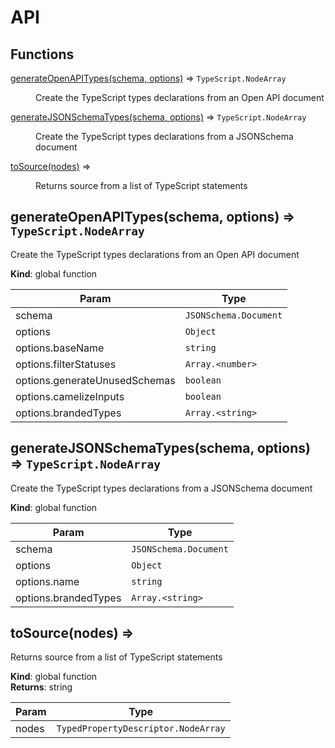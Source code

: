 # API
## Functions

<dl>
<dt><a href="#generateOpenAPITypes">generateOpenAPITypes(schema, options)</a> ⇒ <code>TypeScript.NodeArray</code></dt>
<dd><p>Create the TypeScript types declarations from an Open API document</p>
</dd>
<dt><a href="#generateJSONSchemaTypes">generateJSONSchemaTypes(schema, options)</a> ⇒ <code>TypeScript.NodeArray</code></dt>
<dd><p>Create the TypeScript types declarations from a JSONSchema document</p>
</dd>
<dt><a href="#toSource">toSource(nodes)</a> ⇒</dt>
<dd><p>Returns source from a list of TypeScript statements</p>
</dd>
</dl>

<a name="generateOpenAPITypes"></a>

## generateOpenAPITypes(schema, options) ⇒ <code>TypeScript.NodeArray</code>
Create the TypeScript types declarations from an Open API document

**Kind**: global function  

| Param | Type |
| --- | --- |
| schema | <code>JSONSchema.Document</code> | 
| options | <code>Object</code> | 
| options.baseName | <code>string</code> | 
| options.filterStatuses | <code>Array.&lt;number&gt;</code> | 
| options.generateUnusedSchemas | <code>boolean</code> | 
| options.camelizeInputs | <code>boolean</code> | 
| options.brandedTypes | <code>Array.&lt;string&gt;</code> | 

<a name="generateJSONSchemaTypes"></a>

## generateJSONSchemaTypes(schema, options) ⇒ <code>TypeScript.NodeArray</code>
Create the TypeScript types declarations from a JSONSchema document

**Kind**: global function  

| Param | Type |
| --- | --- |
| schema | <code>JSONSchema.Document</code> | 
| options | <code>Object</code> | 
| options.name | <code>string</code> | 
| options.brandedTypes | <code>Array.&lt;string&gt;</code> | 

<a name="toSource"></a>

## toSource(nodes) ⇒
Returns source from a list of TypeScript statements

**Kind**: global function  
**Returns**: string  

| Param | Type |
| --- | --- |
| nodes | <code>TypedPropertyDescriptor.NodeArray</code> | 

